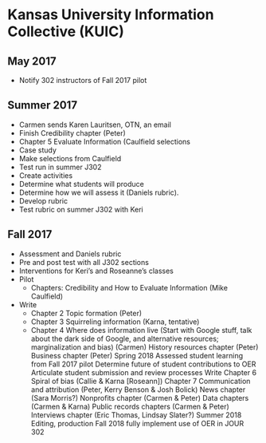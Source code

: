 # Kansas University Information Collective (KUIC)

## May 2017
- Notify 302 instructors of Fall 2017 pilot
## Summer 2017
- Carmen sends Karen Lauritsen, OTN, an email
- Finish Credibility chapter (Peter)
- Chapter 5 Evaluate Information (Caulfield selections
- Case study
- Make selections from Caulfield
- Test run in summer J302
- Create activities
- Determine what students will produce
- Determine how we will assess it (Daniels rubric). 
- Develop rubric
- Test rubric on summer J302 with Keri
## Fall 2017 
- Assessment and Daniels rubric
- Pre and post test with all J302 sections
- Interventions for Keri’s and Roseanne’s classes
- Pilot
  - Chapters: Credibility and How to Evaluate Information (Mike Caulfield)
- Write
  - Chapter 2 Topic formation (Peter)
  - Chapter 3 Squirreling information (Karna, tentative)
  - Chapter 4 Where does information live (Start with Google stuff, talk about the dark side of Google, and alternative resources; marginalization and bias) (Carmen) 
History resources chapter (Peter)
Business chapter (Peter)
Spring 2018
Assessed student learning from Fall 2017 pilot
Determine future of student contributions to OER
Articulate student submission and review processes
Write
Chapter 6 Spiral of bias (Callie & Karna [Roseann])
Chapter 7 Communication and attribution (Peter, Kerry Benson & Josh Bolick)
News chapter (Sara Morris?)
Nonprofits chapter (Carmen & Peter)
Data chapters (Carmen & Karna)
Public records chapters (Carmen & Peter)
Interviews chapter (Eric Thomas, Lindsay Slater?)
Summer 2018
Editing, production
Fall 2018 
fully implement use of OER in JOUR 302



